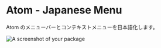 # Atom - Japanese Menu

Atom のメニューバーとコンテキストメニューを日本語化します。

![A screenshot of your package](https://f.cloud.github.com/assets/69169/2290250/c35d867a-a017-11e3-86be-cd7c5bf3ff9b.gif)
